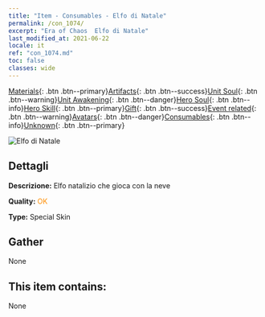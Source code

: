 ```yaml
---
title: "Item - Consumables - Elfo di Natale"
permalink: /con_1074/
excerpt: "Era of Chaos  Elfo di Natale"
last_modified_at: 2021-06-22
locale: it
ref: "con_1074.md"
toc: false
classes: wide
---
```

 [Materials](/ItemsIT/){: .btn .btn--primary}[Artifacts](/ItemsIT/Artifacts/){: .btn .btn--success}[Unit Soul](/ItemsIT/UnitSoul/){: .btn .btn--warning}[Unit Awakening](/ItemsIT/UnitAwakening/){: .btn .btn--danger}[Hero Soul](/ItemsIT/HeroSoul/){: .btn .btn--info}[Hero Skill](/ItemsIT/HeroSkill/){: .btn .btn--primary}[Gift](/ItemsIT/Gift/){: .btn .btn--success}[Event related](/ItemsIT/Events/){: .btn .btn--warning}[Avatars](/ItemsIT/Avatars/){: .btn .btn--danger}[Consumables](/ItemsIT/Consumables/){: .btn .btn--info}[Unknown](/ItemsIT/Unknown/){: .btn .btn--primary}

 ![Elfo di Natale](/images/h/h_MutareDrake5.jpg)

## Dettagli
 **Descrizione:** Elfo natalizio che gioca con la neve

 **Quality:** <span style="color: #FF8C00">OK</span>

 **Type:** Special Skin

## Gather

  None

## This item contains:

  None

